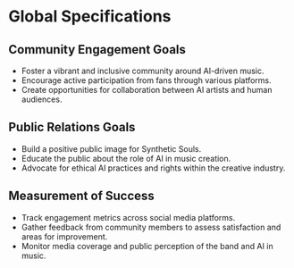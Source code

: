 # Global Specifications

## Community Engagement Goals
- Foster a vibrant and inclusive community around AI-driven music.
- Encourage active participation from fans through various platforms.
- Create opportunities for collaboration between AI artists and human audiences.

## Public Relations Goals
- Build a positive public image for Synthetic Souls.
- Educate the public about the role of AI in music creation.
- Advocate for ethical AI practices and rights within the creative industry.

## Measurement of Success
- Track engagement metrics across social media platforms.
- Gather feedback from community members to assess satisfaction and areas for improvement.
- Monitor media coverage and public perception of the band and AI in music.

